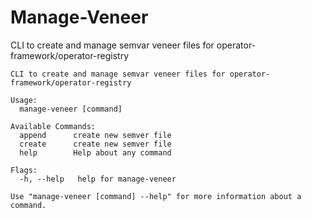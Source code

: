 # Manage-Veneer

CLI to create and manage semvar veneer files for operator-framework/operator-registry

```
CLI to create and manage semvar veneer files for operator-framework/operator-registry

Usage:
  manage-veneer [command]

Available Commands:
  append      create new semver file
  create      create new semver file
  help        Help about any command

Flags:
  -h, --help   help for manage-veneer

Use "manage-veneer [command] --help" for more information about a command.
```
